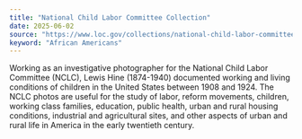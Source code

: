 ```yaml
---
title: "National Child Labor Committee Collection"
date: 2025-06-02
source: "https://www.loc.gov/collections/national-child-labor-committee/about-this-collection/"
keyword: "African Americans"
---
```


Working as an investigative photographer for the National Child Labor Committee (NCLC), Lewis Hine (1874-1940) documented working and living conditions of children in the United States between 1908 and 1924. The NCLC photos are useful for the study of labor, reform movements, children, working class families, education, public health, urban and rural housing conditions, industrial and agricultural sites, and other aspects of urban and rural life in America in the early twentieth century.

